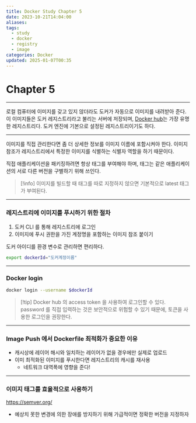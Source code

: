 ```yaml
---
title: Docker Study Chapter 5
date: 2023-10-21T14:04:00
aliases: 
tags:
  - study
  - docker
  - registry
  - image
categories: Docker
updated: 2025-01-07T00:35
---
```


# Chapter 5

---

로컬 컴퓨터에 이미지를 갖고 있지 않더라도 도커가 자동으로 이미지를 내려받아 준다. 이 이미지들은 도커 레지스트리라고 불리는 서버에 저장되며, [Docker hub](https://hub.docker.com/)는 가장 유명한 레지스트리다. 도커 엔진에 기본으로 설정된 레지스트리이기도 하다.

---

이미지를 직접 관리한다면 좀 더 상세한 정보를 이미지 이름에 포함시켜야 한다. 이미지 참조가 레지스트리에서 특정한 이미지를 식별하는 식별자 역할을 하기 때문이다.

직접 애플리케이션을 패키징하려면 항상 태그를 부여해야 하며, 태그는 같은 애플리케이션의 서로 다른 버전을 구별하기 위해 쓰인다.

> [!info]
> 이미지를 빌드할 때 태그를 따로 지정하지 않으면 기본적으로 latest 태그가 부여된다.

---

### 레지스트리에 이미지를 푸시하기 위한 절차

1. 도커 CLI 를 통해 레지스트리에 로그인
2. 이미지에 푸시 권한을 가진 계정명을 포함하는 이미지 참조 붙이기

도커 아이디를 환경 변수로 관리하면 편리하다.

```bash
export dockerId="도커계정이름"
```

---

### Docker login

```bash
docker login --username $dockerId
```


> [!tip] Docker hub 의 access token 을 사용하여 로그인할 수 있다.
> password 를 직접 입력하는 것은 보안적으로 위험할 수 있기 때문에, 토큰을 사용한 로그인을 권장한다.

---

### Image Push 에서 Dockerfile 최적화가 중요한 이유

- 캐시상에 레이어 해시와 일치하는 레이어가 없을 경우에만 실제로 업로드
- 이미 최적화된 이미지를 푸시한다면 레지스트리의 캐시를 재사용
    - 네트워크 대역폭에 영향을 준다!

---

### 이미지 태그를 효율적으로 사용하기

https://semver.org/

- 예상치 못한 변경에 의한 장애를 방지하기 위해 가급적이면 정확한 버전을 지정하자
